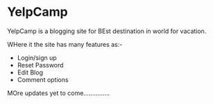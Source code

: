 # YelpCamp

YelpCamp is a blogging site for BEst destination in world for vacation.

WHere it the site has many features as:-

* Login/sign up
* Reset Password
* Edit Blog
* Comment options

MOre updates yet to come...............
